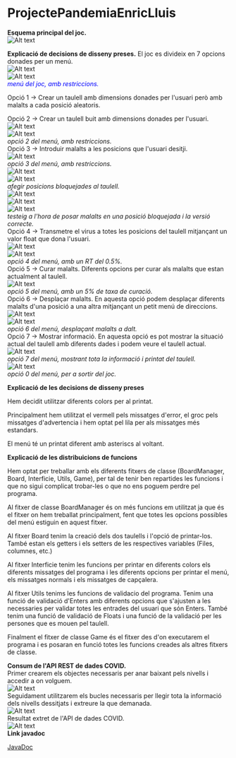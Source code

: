 # ProjectePandemiaEnricLluis

**Esquema principal del joc.**  
![Alt text](https://github.com/ltrincado/ProjectePantemiaEnricLluis/blob/master/imatges/Esquema.PNG)  
  
    
      
**Explicació de decisions de disseny preses.**
El joc es divideix en 7 opcions donades per un menú.  
![Alt text](https://github.com/ltrincado/ProjectePantemiaEnricLluis/blob/master/imatges/1.png)  
![Alt text](https://github.com/ltrincado/ProjectePantemiaEnricLluis/blob/master/imatges/2.png)  
<span style="color:blue">*menú del joc, amb restriccions.*</span>  

Opció 1 -> Crear un taulell amb dimensions donades per l'usuari però amb malalts a cada posició aleatoris.  

Opció 2 -> Crear un taulell buit amb dimensions donades per l'usuari.  
![Alt text](https://github.com/ltrincado/ProjectePantemiaEnricLluis/blob/master/imatges/3.png)  
![Alt text](https://github.com/ltrincado/ProjectePantemiaEnricLluis/blob/master/imatges/4.png)  
*opció 2 del menú, amb restriccions.*  
Opció 3 -> Introduir malalts a les posicions que l'usuari desitji.  
![Alt text](https://github.com/ltrincado/ProjectePantemiaEnricLluis/blob/master/imatges/5.png)  
*opció 3 del menú, amb restriccions.*  
![Alt text](https://github.com/ltrincado/ProjectePantemiaEnricLluis/blob/master/imatges/6.png)  
![Alt text](https://github.com/ltrincado/ProjectePantemiaEnricLluis/blob/master/imatges/7.png)  
*afegir posicions bloquejades al taulell.*  
![Alt text](https://github.com/ltrincado/ProjectePantemiaEnricLluis/blob/master/imatges/8.png)  
![Alt text](https://github.com/ltrincado/ProjectePantemiaEnricLluis/blob/master/imatges/9.png)  
![Alt text](https://github.com/ltrincado/ProjectePantemiaEnricLluis/blob/master/imatges/10.png)  
*testeig a l'hora de posar malalts en una posició bloquejada i la versió correcte.*  
Opció 4 -> Transmetre el virus a totes les posicions del taulell mitjançant un valor float que dona l'usuari.  
![Alt text](https://github.com/ltrincado/ProjectePantemiaEnricLluis/blob/master/imatges/15.png)  
![Alt text](https://github.com/ltrincado/ProjectePantemiaEnricLluis/blob/master/imatges/16.png)  
*opció 4 del menú, amb un RT del 0.5%.*  
Opció 5 -> Curar malalts. Diferents opcions per curar als malalts que estan actualment al taulell.  
![Alt text](https://github.com/ltrincado/ProjectePantemiaEnricLluis/blob/master/imatges/17.png)  
*opció 5 del menú, amb un 5% de taxa de curació.*  
Opció 6 -> Desplaçar malalts. En aquesta opció podem desplaçar diferents malalts d'una posició a una altra mitjançant un petit menú de direccions.  
![Alt text](https://github.com/ltrincado/ProjectePantemiaEnricLluis/blob/master/imatges/11.png)  
![Alt text](https://github.com/ltrincado/ProjectePantemiaEnricLluis/blob/master/imatges/12.png)  
*opció 6 del menú, desplaçant malalts a dalt.*  
Opció 7 -> Mostrar informació. En aquesta opció es pot mostrar la situació actual del taulell amb diferents dades i podem veure el taulell actual.  
![Alt text](https://github.com/ltrincado/ProjectePantemiaEnricLluis/blob/master/imatges/13.png)  
*opció 7 del menú, mostrant tota la informació i printat del taulell.*  
![Alt text](https://github.com/ltrincado/ProjectePantemiaEnricLluis/blob/master/imatges/14.png)  
*opció 0 del menú, per a sortir del joc.*  

**Explicació de les decisions de disseny preses**  

Hem decidit utilitzar diferents colors per al printat.  

Principalment hem utilitzat el vermell pels missatges d'error, el groc pels missatges d'advertencia i hem optat pel lila per als missatges més estandars.  

El menú té un printat diferent amb asteriscs al voltant.  


**Explicació de les distribuicions de funcions**  

Hem optat per treballar amb els diferents fitxers de classe (BoardManager, Board, Interficie, Utils, Game), per tal de tenir ben repartides les funcions i que no sigui complicat trobar-les o que no ens poguem perdre pel programa.  

Al fitxer de classe BoardManager és on més funcions em utilitzat ja que és el fitxer on hem treballat principalment, fent que totes les opcions possibles del menú
estiguin en aquest fitxer.  


Al fitxer Board tenim la creació dels dos taulells i l'opció de printar-los. També estan els getters i els setters de les respectives variables (Files, columnes, etc.)  


Al fitxer Interficie tenim les funcions per printar en diferents colors els diferents missatges del programa i les diferents opcions per printar el menú,
els missatges normals i els missatges de capçalera.  


Al fitxer Utils tenims les funcions de validacio del programa. Tenim una funció de validació d'Enters amb diferents opcions que s'ajusten a les necessaries
per validar totes les entrades del usuari que són Enters. També tenim una funció de validació de Floats i una funció de la validació per les persones que es
mouen pel taulell.  


Finalment el fitxer de classe Game és el fitxer des d'on executarem el programa i es posaran en funció totes les funcions creades als altres fitxers de classe.  

**Consum de l'API REST de dades COVID.**  
Primer crearem els objectes necessaris per anar baixant pels nivells i accedir a on volguem.  
![Alt text](https://github.com/ltrincado/ProjectePantemiaEnricLluis/blob/master/imatges/Objectes.PNG)  
Seguidament utilitzarem els bucles necessaris per llegir tota la informació dels nivells dessitjats i extreure la que demanada.  
![Alt text](https://github.com/ltrincado/ProjectePantemiaEnricLluis/blob/master/imatges/Bucles.PNG)  
Resultat extret de l'API de dades COVID.  
![Alt text](https://github.com/ltrincado/ProjectePantemiaEnricLluis/blob/master/imatges/Resultats.PNG)  
**Link javadoc**  

[JavaDoc](https://github.com/ltrincado/ProjectePantemiaEnricLluis/blob/master/src/prjuf2/docs)  



